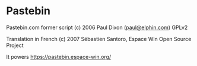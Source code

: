 # Pastebin

Pastebin.com former script
(c) 2006 Paul Dixon (paul@elphin.com)
GPLv2

Translation in French
(c) 2007 Sébastien Santoro, Espace Win Open Source Project

It powers https://pastebin.espace-win.org/
